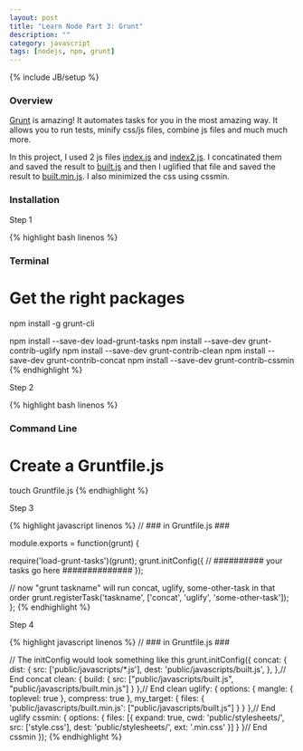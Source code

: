```yaml
---
layout: post
title: "Learn Node Part 3: Grunt"
description: ""
category: javascript
tags: [nodejs, npm, grunt]
---
```

{% include JB/setup %}

<!-- Overview -->
<h3>Overview</h3>

[Grunt](http://gruntjs.com) is amazing! It automates tasks for you in the most amazing way. It allows you to run tests, minify css/js files, combine js files and much much more.

In this project, I used 2 js files [index.js](https://github.com/GabrielGhe/NodePractice/blob/master/Server10Grunt/public/javascripts/index.js) and [index2.js](https://github.com/GabrielGhe/NodePractice/blob/master/Server10Grunt/public/javascripts/index2.js). I concatinated them and saved the result to [built.js](https://github.com/GabrielGhe/NodePractice/blob/master/Server10Grunt/public/javascripts/built.js) and then I uglified that file and saved the result to [built.min.js](https://github.com/GabrielGhe/NodePractice/blob/master/Server10Grunt/public/javascripts/built.min.js). I also minimized the css using cssmin.

<h3>Installation</h3>
Step 1

<!-- Code _______________________________________-->
{% highlight bash linenos %}
### Terminal ###

# Get the right packages
npm install -g grunt-cli

npm install --save-dev load-grunt-tasks
npm install --save-dev grunt-contrib-uglify
npm install --save-dev grunt-contrib-clean
npm install --save-dev grunt-contrib-concat
npm install --save-dev grunt-contrib-cssmin
{% endhighlight %}
<!-- /Code ^^^^^^^^^^^^^^^^^^^^^^^^^^^^^^^^^^^^^^-->

Step 2

<!-- Code _______________________________________-->
{% highlight bash linenos %}
### Command Line ###

# Create a Gruntfile.js
touch Gruntfile.js
{% endhighlight %}
<!-- /Code ^^^^^^^^^^^^^^^^^^^^^^^^^^^^^^^^^^^^^^-->

Step 3

<!-- Code _______________________________________-->
{% highlight javascript linenos %}
// ### in Gruntfile.js ###

module.exports = function(grunt) {

  require('load-grunt-tasks')(grunt);
  grunt.initConfig({
    // ########## your tasks go here ##############
  });
  
  // now "grunt taskname" will run concat, uglify, some-other-task in that order
  grunt.registerTask('taskname', ['concat', 'uglify', 'some-other-task']);
};
{% endhighlight %}
<!-- /Code ^^^^^^^^^^^^^^^^^^^^^^^^^^^^^^^^^^^^^^-->

Step 4

<!-- Code _______________________________________-->
{% highlight javascript linenos %}
// ### in Gruntfile.js ###

// The initConfig would look something like this
grunt.initConfig({
  concat: {
      dist: {
          src: ['public/javascripts/*.js'],
          dest: 'public/javascripts/built.js',
      },
  },// End concat
  clean: {
      build: {
          src: ["public/javascripts/built.js", "public/javascripts/built.min.js"]
      }
  },// End clean
  uglify: {
      options: {
          mangle: {
              toplevel: true
          },
          compress: true
      },
      my_target: {
          files: {
              'public/javascripts/built.min.js': ["public/javascripts/built.js"]
          }
      }
  },// End uglify
  cssmin: {
      options: {
        files: [{
            expand: true,
            cwd: 'public/stylesheets/',
            src: ['style.css'],
            dest: 'public/stylesheets/',
            ext: '.min.css'
        }]
      }
  }// End cssmin
});
{% endhighlight %}
<!-- /Code ^^^^^^^^^^^^^^^^^^^^^^^^^^^^^^^^^^^^^^-->